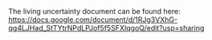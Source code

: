 The living uncertainty document can be found here: https://docs.google.com/document/d/1RJg3VXhG-qg4LJHad_StTYtrNPdLPJof5f5SFXIqgoQ/edit?usp=sharing
